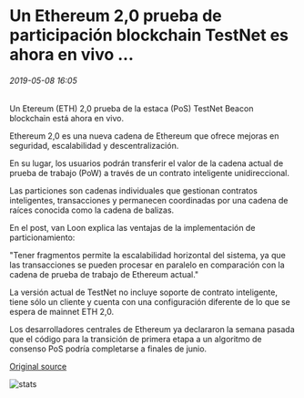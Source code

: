 # Un Ethereum 2,0 prueba de participación blockchain TestNet es ahora en vivo ...

###### 2019-05-08 16:05

Un Etereum (ETH) 2,0 prueba de la estaca (PoS) TestNet Beacon blockchain está ahora en vivo.

Ethereum 2,0 es una nueva cadena de Ethereum que ofrece mejoras en seguridad, escalabilidad y descentralización.

En su lugar, los usuarios podrán transferir el valor de la cadena actual de prueba de trabajo (PoW) a través de un contrato inteligente unidireccional.

Las particiones son cadenas individuales que gestionan contratos inteligentes, transacciones y permanecen coordinadas por una cadena de raíces conocida como la cadena de balizas.

En el post, van Loon explica las ventajas de la implementación de particionamiento:

"Tener fragmentos permite la escalabilidad horizontal del sistema, ya que las transacciones se pueden procesar en paralelo en comparación con la cadena de prueba de trabajo de Ethereum actual."

La versión actual de TestNet no incluye soporte de contrato inteligente, tiene sólo un cliente y cuenta con una configuración diferente de lo que se espera de mainnet ETH 2,0.

Los desarrolladores centrales de Ethereum ya declararon la semana pasada que el código para la transición de primera etapa a un algoritmo de consenso PoS podría completarse a finales de junio.

[Original source](https://cointelegraph.com/news/an-ethereum-20-proof-of-stake-testnet-blockchain-is-now-live)

![stats](https://c.statcounter.com/11760860/0/a89fa40b/1/ "stats")